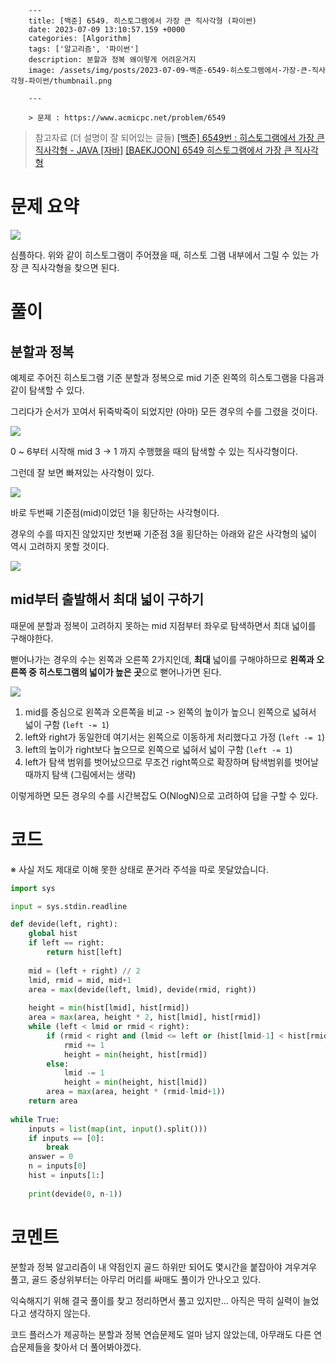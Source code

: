 

        ---
        title: [백준] 6549. 히스토그램에서 가장 큰 직사각형 (파이썬)
        date: 2023-07-09 13:10:57.159 +0000
        categories: [Algorithm]
        tags: ['알고리즘', '파이썬']
        description: 분할과 정복 왜이렇게 어려운거지
        image: /assets/img/posts/2023-07-09-백준-6549-히스토그램에서-가장-큰-직사각형-파이썬/thumbnail.png
        
        ---

        > 문제 : https://www.acmicpc.net/problem/6549

> 참고자료 (더 설명이 잘 되어있는 글들)
> [[백준] 6549번 : 히스토그램에서 가장 큰 직사각형 - JAVA [자바]](https://st-lab.tistory.com/255)
> [[BAEKJOON] 6549 히스토그램에서 가장 큰 직사각형](https://jih3508.tistory.com/75)

# 문제 요약

![](/assets/img/posts/2023-07-09-백준-6549-히스토그램에서-가장-큰-직사각형-파이썬/img0.png)

심플하다.
위와 같이 히스토그램이 주어졌을 때, 히스토 그램 내부에서 그릴 수 있는 가장 큰 직사각형을 찾으면 된다.

# 풀이

## 분할과 정복

예제로 주어진 히스토그램 기준 분할과 정복으로 mid 기준 왼쪽의 히스토그램을 다음과 같이 탐색할 수 있다.

 그리다가 순서가 꼬여서 뒤죽박죽이 되었지만 (아마) 모든 경우의 수를 그렸을 것이다.
 
 ![](/assets/img/posts/2023-07-09-백준-6549-히스토그램에서-가장-큰-직사각형-파이썬/img1.png)

0 ~ 6부터 시작해 mid 3 -> 1 까지 수행했을 때의 탐색할 수 있는 직사각형이다.

그런데 잘 보면 빠져있는 사각형이 있다.

![](/assets/img/posts/2023-07-09-백준-6549-히스토그램에서-가장-큰-직사각형-파이썬/img2.png)

바로 두번째 기준점(mid)이었던 1을 횡단하는 사각형이다.

경우의 수를 따지진 않았지만 첫번째 기준점 3을 횡단하는 아래와 같은 사각형의 넓이 역시 고려하지 못할 것이다.

![](/assets/img/posts/2023-07-09-백준-6549-히스토그램에서-가장-큰-직사각형-파이썬/img3.png)

## mid부터 출발해서 최대 넓이 구하기

때문에 분할과 정복이 고려하지 못하는 mid 지점부터 좌우로 탐색하면서 최대 넓이를 구해야한다.

뻗어나가는 경우의 수는 왼쪽과 오른쪽 2가지인데, **최대** 넓이를 구해야하므로 **왼쪽과 오른쪽 중 히스토그램의 넓이가 높은 곳**으로 뻗어나가면 된다.

![](/assets/img/posts/2023-07-09-백준-6549-히스토그램에서-가장-큰-직사각형-파이썬/img4.png)

1. mid를 중심으로 왼쪽과 오른쪽을 비교 -> 왼쪽의 높이가 높으니 왼쪽으로 넓혀서 넓이 구함 (`left -= 1`)
2. left와 right가 동일한데 여기서는 왼쪽으로 이동하게 처리했다고 가정 (`left -= 1`)
3. left의 높이가 right보다 높으므로 왼쪽으로 넓혀서 넓이 구함 (`left -= 1`)
4. left가 탐색 범위를 벗어났으므로 무조건 right쪽으로 확장하며 탐색범위를 벗어날 때까지 탐색 (그림에서는 생략)

이렇게하면 모든 경우의 수를 시간복잡도 O(NlogN)으로 고려하여 답을 구할 수 있다.

# 코드

※ 사실 저도 제대로 이해 못한 상태로 푼거라 주석을 따로 못달았습니다.

```python
import sys

input = sys.stdin.readline

def devide(left, right):
    global hist
    if left == right:
        return hist[left]
    
    mid = (left + right) // 2
    lmid, rmid = mid, mid+1
    area = max(devide(left, lmid), devide(rmid, right))
    
    height = min(hist[lmid], hist[rmid])
    area = max(area, height * 2, hist[lmid], hist[rmid])
    while (left < lmid or rmid < right):
        if (rmid < right and (lmid <= left or (hist[lmid-1] < hist[rmid+1]))):
            rmid += 1
            height = min(height, hist[rmid])
        else:
            lmid -= 1
            height = min(height, hist[lmid])
        area = max(area, height * (rmid-lmid+1))
    return area
    
while True:
    inputs = list(map(int, input().split()))
    if inputs == [0]:
        break
    answer = 0
    n = inputs[0]
    hist = inputs[1:]
    
    print(devide(0, n-1))
```

# 코멘트

분할과 정복 알고리즘이 내 약점인지 골드 하위만 되어도 몇시간을 붙잡아야 겨우겨우 풀고, 골드 중상위부터는 아무리 머리를 싸매도 풀이가 안나오고 있다.

익숙해지기 위해 결국 풀이를 찾고 정리하면서 풀고 있지만... 아직은 딱히 실력이 늘었다고 생각하지 않는다.

코드 플러스가 제공하는 분할과 정복 연습문제도 얼마 남지 않았는데, 아무래도 다른 연습문제들을 찾아서 더 풀어봐야겠다.

        